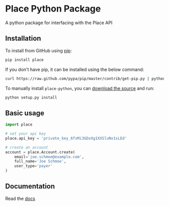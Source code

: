 # Place Python Package

A python package for interfacing with the Place API

## Installation

To install from GitHub using [pip](http://www.pip-installer.org/en/latest/):

```bash
pip install place
```

If you don't have pip, it can be installed using the below command:

```bash
curl https://raw.github.com/pypa/pip/master/contrib/get-pip.py | python
```

To manually install `place-python`, you can [download the source](https://github.com/placepay/place-python/zipball/master) and run:

```bash
python setup.py install
```

## Basic usage

```python
import place

# set your api key
place.api_key = 'private_key_6fsMi3GDxXg1XXSluNx1sLEd'

# create an account
account = place.Account.create(
    email='joe.schmoe@example.com',
    full_name='Joe Schmoe',
    user_type='payer'
)
```

## Documentation
Read the [docs](https://developer.placepay.com/?python)
